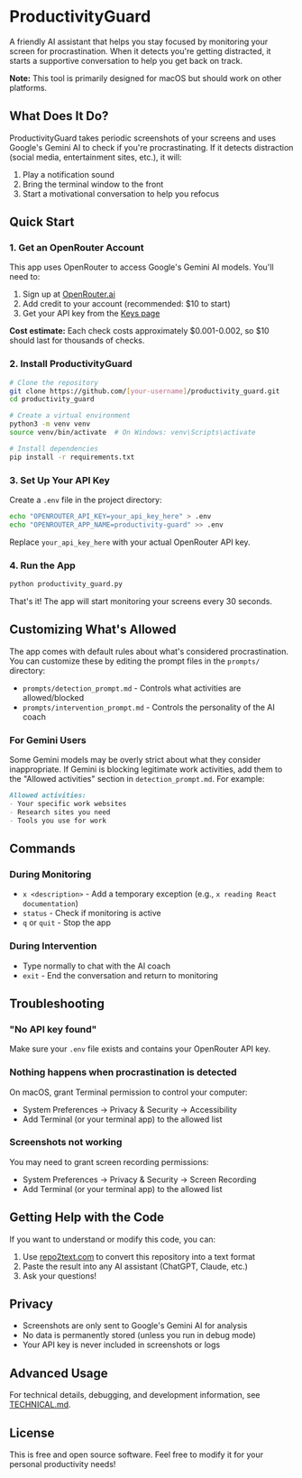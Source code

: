 # ProductivityGuard

A friendly AI assistant that helps you stay focused by monitoring your screen for procrastination. When it detects you're getting distracted, it starts a supportive conversation to help you get back on track.

**Note:** This tool is primarily designed for macOS but should work on other platforms.

## What Does It Do?

ProductivityGuard takes periodic screenshots of your screens and uses Google's Gemini AI to check if you're procrastinating. If it detects distraction (social media, entertainment sites, etc.), it will:

1. Play a notification sound
2. Bring the terminal window to the front
3. Start a motivational conversation to help you refocus

## Quick Start

### 1. Get an OpenRouter Account

This app uses OpenRouter to access Google's Gemini AI models. You'll need to:

1. Sign up at [OpenRouter.ai](https://openrouter.ai)
2. Add credit to your account (recommended: $10 to start)
3. Get your API key from the [Keys page](https://openrouter.ai/settings/keys)

**Cost estimate:** Each check costs approximately $0.001-0.002, so $10 should last for thousands of checks.

### 2. Install ProductivityGuard

```bash
# Clone the repository
git clone https://github.com/[your-username]/productivity_guard.git
cd productivity_guard

# Create a virtual environment
python3 -m venv venv
source venv/bin/activate  # On Windows: venv\Scripts\activate

# Install dependencies
pip install -r requirements.txt
```

### 3. Set Up Your API Key

Create a `.env` file in the project directory:

```bash
echo "OPENROUTER_API_KEY=your_api_key_here" > .env
echo "OPENROUTER_APP_NAME=productivity-guard" >> .env
```

Replace `your_api_key_here` with your actual OpenRouter API key.

### 4. Run the App

```bash
python productivity_guard.py
```

That's it! The app will start monitoring your screens every 30 seconds.

## Customizing What's Allowed

The app comes with default rules about what's considered procrastination. You can customize these by editing the prompt files in the `prompts/` directory:

- `prompts/detection_prompt.md` - Controls what activities are allowed/blocked
- `prompts/intervention_prompt.md` - Controls the personality of the AI coach

### For Gemini Users

Some Gemini models may be overly strict about what they consider inappropriate. If Gemini is blocking legitimate work activities, add them to the "Allowed activities" section in `detection_prompt.md`. For example:

```markdown
Allowed activities:
- Your specific work websites
- Research sites you need
- Tools you use for work
```

## Commands

### During Monitoring
- `x <description>` - Add a temporary exception (e.g., `x reading React documentation`)
- `status` - Check if monitoring is active
- `q` or `quit` - Stop the app

### During Intervention
- Type normally to chat with the AI coach
- `exit` - End the conversation and return to monitoring

## Troubleshooting

### "No API key found"
Make sure your `.env` file exists and contains your OpenRouter API key.

### Nothing happens when procrastination is detected
On macOS, grant Terminal permission to control your computer:
- System Preferences → Privacy & Security → Accessibility
- Add Terminal (or your terminal app) to the allowed list

### Screenshots not working
You may need to grant screen recording permissions:
- System Preferences → Privacy & Security → Screen Recording
- Add Terminal (or your terminal app) to the allowed list

## Getting Help with the Code

If you want to understand or modify this code, you can:

1. Use [repo2text.com](https://repo2text.com) to convert this repository into a text format
2. Paste the result into any AI assistant (ChatGPT, Claude, etc.)
3. Ask your questions!

## Privacy

- Screenshots are only sent to Google's Gemini AI for analysis
- No data is permanently stored (unless you run in debug mode)
- Your API key is never included in screenshots or logs

## Advanced Usage

For technical details, debugging, and development information, see [TECHNICAL.md](TECHNICAL.md).

## License

This is free and open source software. Feel free to modify it for your personal productivity needs!
